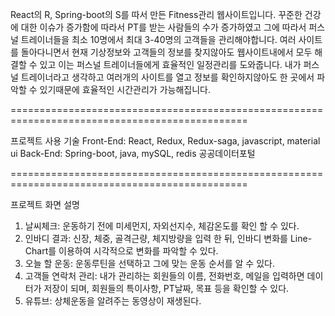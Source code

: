 React의 R, Spring-boot의 S를 따서 만든 Fitness관리 웹사이트입니다.
꾸준한 건강에 대한 이슈가 증가함에 따라서 PT를 받는 사람들의 수가 증가하였고 그에 따라서 퍼스널 트레이너들을 최소 10명에서 최대 3-40명의 고객들을 관리해야합니다.
여러 사이트를 돌아다니면서 현재 기상정보와 고객들의 정보를 찾지않아도 웹사이트내에서 모두 해결할 수 있고 이는 퍼스널 트레이너들에게 효율적인 일정관리를 도와줍니다.
내가 퍼스널 트레이너라고 생각하고 여러개의 사이트를 열고 정보를 확인하지않아도 한 곳에서 파악할 수 있기때문에 효율적인 시간관리가 가능해집니다.

===============================================================================================

프로젝트 사용 기술
Front-End: React, Redux, Redux-saga, javascript, material ui
Back-End: Spring-boot, java, mySQL, redis
공공데이터포털

===============================================================================================

프로젝트 화면 설명

1. 날씨체크: 운동하기 전에 미세먼지, 자외선지수, 체감온도를 확인 할 수 있다.
2. 인바디 결과: 신장, 체중, 골격근량, 체지방량을 입력 한 뒤, 인바디 변화를 Line-Chart를 이용하여 시각적으로 변화를 파악할 수 있다. 
3. 오늘 할 운동: 운동루틴을 선택하고 그에 맞는 운동 순서를 알 수 있다.
4. 고객들 연락처 관리: 내가 관리하는 회원들의 이름, 전화번호, 메일을 입력하면 데이터가 저장이 되며, 회원들의 특이사항, PT날짜, 목표 등을 확인할 수 있다.
5. 유튜브: 상체운동을 알려주는 동영상이 재생된다.
